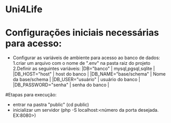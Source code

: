# Uni4Life

# Configurações iniciais necessárias para acesso:
- Configurar as variáveis de ambiente para acesso ao banco de dados:
  1.criar um arquivo com o nome de ".env" na pasta raiz do projeto
  2.Definir as seguintes variáveis:
     |DB="banco"                      |  mysql,pgsql,sqlite  |
     |DB_HOST="host"                  |  host do banco       |
     |DB_NAME="base/schema"           |  Nome da base/schema |
     |DB_USER="usuário"               |  usuário do banco    |
     |DB_PASSWORD="senha"             |  senha do banco      |
     
#Etapas para execução:
- entrar na pastra "public" (cd public)
- inicializar um servidor (php -S localhost:<número da porta desejada. EX:8080>)

